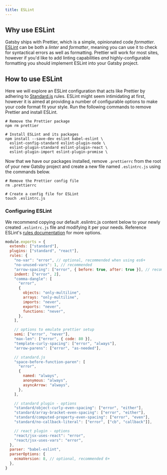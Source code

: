 ```yaml
---
title: ESLint
---
```


## Why use ESLint

Gatsby ships with Prettier, which is a simple, opinionated code _formatter_. [ESLint](https://eslint.org) can be both a _linter_ and _formatter_, meaning you can use it to check for syntactical errors as well as formatting. Prettier will work for most sites, however if you'd like to add linting capabilities _and_ highly-configurable formatting you should implement ESLint into your Gatsby project.

## How to use ESLint

Here we will explore an ESLint configuration that acts like Prettier by adhering to [Standard.js](https://standardjs.com) rules. ESLint might seem intimidating at first, however it is aimed at providing a number of configurable options to make your code format fit your style. Run the following commands to remove Prettier and install ESLint.

```shell
# Remove the Prettier package
npm rm prettier

# Install ESLint and its packages
npm install --save-dev eslint babel-eslint \
  eslint-config-standard eslint-plugin-node \
  eslint-plugin-standard eslint-plugin-react \
  eslint-plugin-import eslint-plugin-promise \
```

Now that we have our packages installed, remove `.prettierrc` from the root of your new Gatsby project and create a new file named `.eslintrc.js` using the commands below.

```shell
# Remove the Prettier config file
rm .prettierrc

# Create a config file for ESLint
touch .eslintrc.js
```

### Configuring ESLint

We recommend copying our default .eslintrc.js content below to your newly created `.eslintrc.js` file and modifying it per your needs. Reference ESLint's [rules documentation](https://eslint.org/docs/rules/) for more options.

```js:title=.eslintrc.js
module.exports = {
  extends: ["standard"],
  plugins: ["standard", "react"],
  rules: {
    "no-var": "error", // optional, recommended when using es6+
    "no-unused-vars": 1, // recommended
    "arrow-spacing": ["error", { before: true, after: true }], // recommended
    indent: ["error", 2],
    "comma-dangle": [
      "error",
      {
        objects: "only-multiline",
        arrays: "only-multiline",
        imports: "never",
        exports: "never",
        functions: "never",
      },
    ],

    // options to emulate prettier setup
    semi: ["error", "never"],
    "max-len": ["error", { code: 80 }],
    "template-curly-spacing": ["error", "always"],
    "arrow-parens": ["error", "as-needed"],

    // standard.js
    "space-before-function-paren": [
      "error",
      {
        named: "always",
        anonymous: "always",
        asyncArrow: "always",
      },
    ],

    // standard plugin - options
    "standard/object-curly-even-spacing": ["error", "either"],
    "standard/array-bracket-even-spacing": ["error", "either"],
    "standard/computed-property-even-spacing": ["error", "even"],
    "standard/no-callback-literal": ["error", ["cb", "callback"]],

    // react plugin - options
    "react/jsx-uses-react": "error",
    "react/jsx-uses-vars": "error",
  },
  parser: "babel-eslint",
  parserOptions: {
    ecmaVersion: 8, // optional, recommended 6+
  },
}
```
